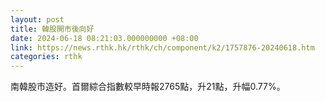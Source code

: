 ```yaml
---
layout: post
title: 韓股開市後向好
date: 2024-06-18 08:21:03.000000000 +08:00
link: https://news.rthk.hk/rthk/ch/component/k2/1757876-20240618.htm
categories: rthk
---
```


南韓股市造好。首爾綜合指數較早時報2765點，升21點，升幅0.77%。
